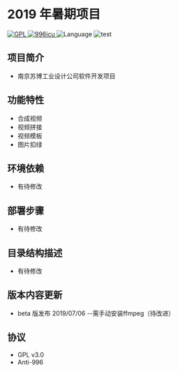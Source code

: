 # 2019 年暑期项目

<p>
  <a href="https://github.com/VVVVictorJ/Summer-Project/blob/master/LICENSE">
    <img alt="GPL" src="https://img.shields.io/badge/license-GPL(3.0)-informational.svg?style=plastic">
  </a>
  <a href="https://github.com/996icu/996.ICU/blob/master/LICENSE">
    <img alt="996icu" src="https://img.shields.io/badge/license-996icu-important.svg?style=plastic">
  </a>
  <a>
    <img alt="Language" src="https://img.shields.io/badge/language-python-brightgreen.svg?style=plastic">
  </a>
  <a>
    <img alt="test" src="https://img.shields.io/badge/test-0%25-9cf.svg?style=plastic">
  </a>
</p>


## 项目简介
- 南京苏博工业设计公司软件开发项目
## 功能特性
- 合成视频
- 视频拼接
- 视频模板
- 图片扣绿
## 环境依赖
- 有待修改
## 部署步骤
- 有待修改
## 目录结构描述
- 有待修改
## 版本内容更新
- beta 版发布 2019/07/06 --需手动安装ffmpeg（待改进）

## 协议
- GPL v3.0
- Anti-996
